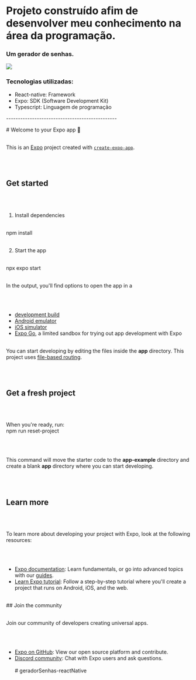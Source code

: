 <h1>Projeto construído afim de desenvolver meu conhecimento na área da programação.</h1>
<h3>Um gerador de senhas.</h3>


<img src=@/assets/images/ />

<h3>Tecnologias utilizadas:</h3>
<ul>
   <li>React-native: Framework
</li>
   <li>Expo: SDK (Software Development Kit)
</li>
   <li>Typescript: Linguagem de programação
</li>
</ul>



<p>-----------------------------------------------</p>
# Welcome to your Expo app 👋

<br>
<br>

This is an [Expo](https://expo.dev) project created with [`create-expo-app`](https://www.npmjs.com/package/create-expo-app).

<br>
<br>

## Get started
<br>
<br>

1. Install dependencies
<br>
   npm install

   <br>
   <br>

2. Start the app
<br>
    npx expo start

   <br>
   <br>
   
In the output, you'll find options to open the app in a

<br>
<br>

- [development build](https://docs.expo.dev/develop/development-builds/introduction/)
  <br>
- [Android emulator](https://docs.expo.dev/workflow/android-studio-emulator/)
  <br>
- [iOS simulator](https://docs.expo.dev/workflow/ios-simulator/)
  <br>
- [Expo Go](https://expo.dev/go), a limited sandbox for trying out app development with Expo
  <br>
  <br>

You can start developing by editing the files inside the **app** directory. This project uses [file-based routing](https://docs.expo.dev/router/introduction).

<br>
<br>

## Get a fresh project

<br>
<br>

When you're ready, run:
<br>
npm run reset-project

<br>
<br>

This command will move the starter code to the **app-example** directory and create a blank **app** directory where you can start developing.

<br>
<br>

## Learn more

<br>
<br>

To learn more about developing your project with Expo, look at the following resources:

<br>
<br>

- [Expo documentation](https://docs.expo.dev/): Learn fundamentals, or go into advanced topics with our [guides](https://docs.expo.dev/guides).
  <br>
- [Learn Expo tutorial](https://docs.expo.dev/tutorial/introduction/): Follow a step-by-step tutorial where you'll create a project that runs on Android, iOS, and the web.
  <br>
<br>
## Join the community

<br>
<br>

Join our community of developers creating universal apps.

<br>
<br>

- [Expo on GitHub](https://github.com/expo/expo): View our open source platform and contribute.
  <br>
- [Discord community](https://chat.expo.dev): Chat with Expo users and ask questions.
  <br>
  <br>
#   g e r a d o r S e n h a s - r e a c t N a t i v e 
 
 
